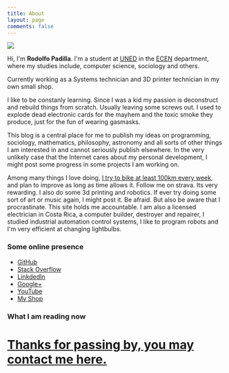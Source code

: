 ```yaml
---
title: About
layout: page
comments: false
---
```


<img src="{{ site.headshot }}" class="img-circle zoombtn animated fadeIn">

Hi, I'm **Rodolfo Padilla**. I'm a student at
[UNED](http://www.uned.ac.cr/) in the
[ECEN](http://www.uned.ac.cr/ecen/) department, where my studies
include, computer science, sociology and others.


Currently working as a Systems technician and 3D printer technician in my own small shop.

I like to be constanly learning. Since I was a kid my passion is deconstruct and rebuild things from scratch. Usually leaving some screws out. I used to explode dead electronic cards for the mayhem and the toxic smoke they produce, just for the fun of wearing gasmasks.

This blog is a central place for me to publish my ideas on programming, sociology, mathematics, philosophy, astronomy and all sorts of other things I am interested in and cannot seriously publish elsewhere.
In the very unlikely case that the Internet cares about my personal development, I might post some progress in some projects I am working on.

Among many things I love doing, [I try to bike at least 100km every week](https://www.strava.com/athletes/11810919), and plan to improve as long as time allows it. Follow me on strava. Its very rewarding.
I also do some 3d printing and robotics.
If ever try doing some sort of art or music again, I might post it. Be afraid.
But also be aware that I procrastinate. This site holds me accountable.
I am also a licensed electrician in Costa Rica, a computer builder, destroyer and repairer, I studied industrial automation control systems, I like to program robots and I'm very efficient at changing lightbulbs.

### Some online presence

* [GitHub](https://github.com/padillla)
* [Stack Overflow](http://stackoverflow.com/users/2288228/padillla)
* [LinkdedIn](https://cr.linkedin.com/in/rodolfo-padilla-ruiz-6836aa53)
* [Google+](https://plus.google.com/113901489533035852987/)
* [YouTube](https://www.youtube.com/channel/UCo2IbnJdJES5pUYX4kKPWBg)
* [My Shop](https://shop.fofo.works)


### What I am reading now

<style type="text/css" media="screen">
#gr_custom_widget_1402980441 { margin-top: 10px; } 
#gr_custom_widget_1402980441 center { display: none; } 
.gr_custom_header_1402980441 { display: none; border-bottom: 1px solid #CCC; width: 100%; margin: 5px 0 10px; padding-bottom: 5px; line-height: inherit; text-align: center; font-size: 120% } 
.gr_custom_each_container_1402980441 { width: 100%; clear: both; margin-bottom: 15px; overflow: auto; } 
.gr_custom_book_container_1402980441 { /* customize your book covers here */ overflow: hidden; float: left; margin-right: 10px; width: 39px; } 
.gr_custom_author_1402980441 { /* customize your author names here */ font-size: 18px; } 
.gr_custom_tags_1402980441 { /* customize your tags here */ font-size: 16px; color: gray; } 
.gr_custom_rating_1402980441 { /* customize your rating stars here */ display: none; }
center { display: none;}
</style>

<script src="https://www.goodreads.com/review/custom_widget/15373400..?cover_position=left&cover_size=small&num_books=5&order=a&shelf=currently-reading&show_author=1&show_cover=1&show_rating=0&show_review=0&show_tags=0&show_title=1&sort=date_added&widget_bg_color=FFFFFF&widget_bg_transparent=&widget_border_width=1&widget_id=1402980441&widget_text_color=000000&widget_title_size=small&widget_width=medium" type="text/javascript" charset="utf-8"></script>
#	 [Thanks for passing by, you may contact me here.]({{site.url}}/contact)
